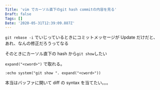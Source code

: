 ```yaml
---
Title: 'vim でカーソル直下のgit hash commitの内容を見る'
Draft: false
Tags: []
Date: '2020-05-31T12:39:09.887Z'
---
```


`git rebase -i` でいじっているときにコミットメッセージが Update だけだと、あれ、なんの修正だろうってなる

そのときにカーソル直下の hash から`git show`したい

<!--more-->

`expand("<cword>")` で取れる。

`:echo system("git show ". expand("<cword>"))`

本当はバッファに開いて diff の syntax を当てたい。。。
